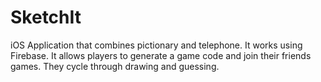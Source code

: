 # SketchIt

iOS Application that combines pictionary and telephone. It works using Firebase. It allows players to generate a game code
and join their friends games. They cycle through drawing and guessing.
